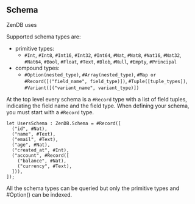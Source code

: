## Schema

ZenDB uses

Supported schema types are:

- primitive types:
  - `#Int`, `#Int8`, `#Int16`, `#Int32`, `#Int64`, `#Nat`, `#Nat8`, `#Nat16`, `#Nat32`, `#Nat64`, `#Bool`, `#Float`, `#Text`, `#Blob`, `#Null`, `#Empty`, `#Principal`
- compound types:
  - `#Option(nested_type)`, `#Array(nested_type)`, `#Map or #Record([("field_name", field_type)])`, `#Tuple([tuple_types])`, `#Variant([("variant_name", variant_type)])`

At the top level every schema is a `#Record` type with a list of field tuples, indicating the field name and the field type.
When defining your schema, you must start with a `#Record` type.

```motoko
let UsersSchema : ZenDB.Schema = #Record([
  ("id", #Nat),
  ("name", #Text),
  ("email", #Text),
  ("age", #Nat),
  ("created_at", #Int),
  ("account", #Record([
    ("balance", #Nat),
    ("currency", #Text),
  ])),
]);
```

All the schema types can be queried but only the primitive types and #Option() can be indexed.
